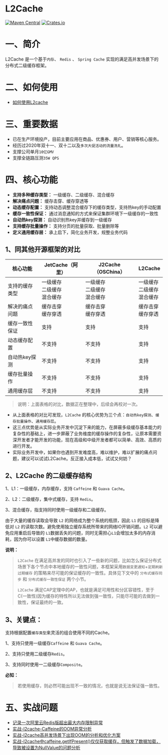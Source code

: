 # L2Cache

[![Maven Central](https://img.shields.io/maven-central/v/io.github.ck-jesse/l2cache-core?color=green)](https://search.maven.org/search?q=g:io.github.ck-jesse%20AND%20a:l2cache-core)
[![Crates.io](https://img.shields.io/crates/l/ap)](https://www.apache.org/licenses/LICENSE-2.0.html)

# 一、简介

L2Cache 是一个基于`内存`、 `Redis` 、 `Spring Cache` 实现的满足高并发场景下的分布式二级缓存框架。

# 二、如何使用
- [如何使用L2cache](https://blog.csdn.net/icansoicrazy/article/details/125097730)


# 三、重要数据
- 已在生产环境投产，目前主要应用在商品、优惠券、用户、营销等核心服务。
- 经历过2020年双十一、双十二以及`多次大促活动的流量洗礼`。
- 支撑公司单月`10亿GMV`
- 支撑全链路压测`35W QPS`


# 四、核心功能
- **支持多种缓存类型：** 一级缓存、二级缓存、混合缓存
- **解决痛点问题：** 缓存击穿、缓存穿透等
- **动态缓存配置：** 支持动态调整混合缓存下的缓存类型，支持热key的手动配置
- **缓存一致性保证：** 通过消息通知的方式来保证集群环境下一级缓存的一致性
- **自动热key探测：** 自动识别热key并缓存到一级缓存
- **支持缓存批量操作：** 支持分页的批量获取、批量删除等
- **定义通用缓存层：** 承上启下，简化业务开发，规整业务代码

## **1、同其他开源框架的对比**

| 核心功能       | JetCache（阿里）                        | J2Cache（OSChina）                    | L2Cache                              |
| -------------- | ------------------------------------ | ------------------------------------ | ------------------------------------ |
| 支持的缓存类型 | 一级缓存<br />二级缓存<br />混合缓存 | 一级缓存<br />二级缓存<br />混合缓存 | 一级缓存<br />二级缓存<br />混合缓存 |
| 解决的痛点问题 | 缓存击穿<br />缓存穿透               | 缓存击穿<br />缓存穿透               | 缓存击穿<br />缓存穿透               |
| 缓存一致性保证 | 支持                                 | 支持                                 | 支持                                 |
| 动态缓存配置   | 不支持                               | 不支持                               | 支持                                 |
| 自动热key探测  | 不支持                               | 不支持                               | 支持                                 |
| 缓存批量操作   | 不支持                               | 不支持                               | 支持                                 |
| 通用缓存层     | 不支持                               | 不支持                               | 支持                                 |
> 说明：上面表格的对比，数据正在整理中，后续会再校对一次。

- 从上面表格的对比可发现，`L2Cache` 的核心优势为三个点：`自动热key探测`、`缓存批量操作`、`通用缓存层`。
- 这三点优势是从实际业务开发中沉淀下来的能力，在屏蔽多级缓存基本能力的复杂性的基础上，进一步屏蔽了业务维度的缓存操作的复杂性，让原本需要资深开发者才能开发的功能，现在高级和中级开发者都可以简单、高效、高质的进行开发。
- 实际业务开发中，如果你也遇到开发难度高，难以维护，难以扩展的痛点问题，建议可以试试L2Cache。反正接入成本低，试试又何妨？



## **2、L2Cache 的二级缓存结构**

1、L1：一级缓存，内存缓存，支持 `Caffeine` 和 `Guava Cache`。

2、L2：二级缓存，集中式缓存，支持 `Redis`。

3、混合缓存，指支持同时使用一级缓存和二级缓存。

由于大量的缓存读取会导致 `L2` 的网络成为整个系统的瓶颈，因此 `L1` 的目标是降低对 `L2` 的读取次数。避免使用独立缓存系统所带来的网络IO开销问题。`L2` 可以避免应用重启后导致的 `L1`数据丢失的问题，同时无需担心`L1`会增加太多的内存消耗，因为你可以设置 `L1`中缓存数据的数量。

 **说明：**


> `L2Cache` 在满足高并发的同时也引入了一些新的问题，比如怎么保证分布式场景下各个节点中本地缓存的一致性问题，本框架采用`数据变更通知`+`定期刷新过期缓存` 的策略来尽可能的保证缓存的一致性。具体见下文中的 `分布式缓存同步` 和 `分布式缓存一致性保证` 两个小节。
>
> `L2Cache` 满足CAP定理中的AP，也就是满足可用性和分区容错性，至于C(一致性)因为缓存的特性所以无法做到强一致性，只能尽可能的去做到一致性，保证最终的一致。


## **3、关键点：**

支持根据配置`缓存类型`来灵活的组合使用不同的Cache。

1、支持只使用一级缓存`Caffeine` 和 `Guava Cache`。

2、支持只使用二级缓存`Redis`。

3、支持同时使用一二级缓存`Composite`。

 **必知：**

> 若使用缓存，则必然可能出现不一致的情况，也就是说无法保证强一致性。


# 五、实战问题
- [记录一次阿里云Redis版超出最大内存限制异常](https://editor.csdn.net/md/?articleId=108810679)
- [实战-l2cache-Caffeine的OOM异常分析](https://blog.csdn.net/icansoicrazy/article/details/108923992)
- [实战-l2cache高并发场景下出现OOM的分析和优化方案](https://blog.csdn.net/icansoicrazy/article/details/112274052)
- [实战-l2cache中caffeine.getIfPresent()仅仅获取缓存，但触发了数据加载，导致被设置为NullValue的问题分析
  ](https://blog.csdn.net/icansoicrazy/article/details/125096876)
